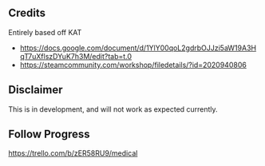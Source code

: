 ## Credits
Entirely based off KAT 
- https://docs.google.com/document/d/1YlY00qoL2gdrbOJJzi5aW19A3HqT7uXflszDYuK7h3M/edit?tab=t.0
- https://steamcommunity.com/workshop/filedetails/?id=2020940806

## Disclaimer
This is in development, and will not work as expected currently.

## Follow Progress
https://trello.com/b/zER58RU9/medical

